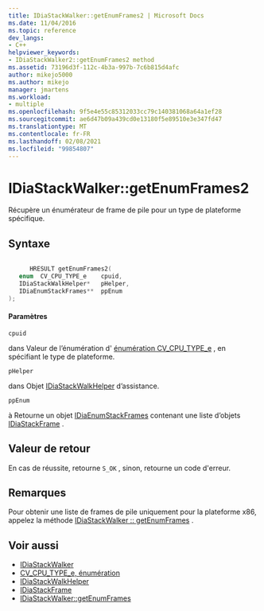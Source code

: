 ```yaml
---
title: IDiaStackWalker::getEnumFrames2 | Microsoft Docs
ms.date: 11/04/2016
ms.topic: reference
dev_langs:
- C++
helpviewer_keywords:
- IDiaStackWalker2::getEnumFrames2 method
ms.assetid: 73196d3f-112c-4b3a-997b-7c6b815d4afc
author: mikejo5000
ms.author: mikejo
manager: jmartens
ms.workload:
- multiple
ms.openlocfilehash: 9f5e4e55c85312033cc79c140381068a64a1ef28
ms.sourcegitcommit: ae6d47b09a439cd0e13180f5e89510e3e347fd47
ms.translationtype: MT
ms.contentlocale: fr-FR
ms.lasthandoff: 02/08/2021
ms.locfileid: "99854807"
---
```

# <a name="idiastackwalkergetenumframes2"></a>IDiaStackWalker::getEnumFrames2
Récupère un énumérateur de frame de pile pour un type de plateforme spécifique.

## <a name="syntax"></a>Syntaxe

```C++

      HRESULT getEnumFrames2( 
   enum  CV_CPU_TYPE_e    cpuid,
   IDiaStackWalkHelper*   pHelper,
   IDiaEnumStackFrames**  ppEnum
);
```

#### <a name="parameters"></a>Paramètres
 `cpuid`

dans Valeur de l’énumération d' [énumération CV_CPU_TYPE_e](../../debugger/debug-interface-access/cv-cpu-type-e.md) , en spécifiant le type de plateforme.

 `pHelper`

dans Objet [IDiaStackWalkHelper](../../debugger/debug-interface-access/idiastackwalkhelper.md) d’assistance.

 `ppEnum`

à Retourne un objet [IDiaEnumStackFrames](../../debugger/debug-interface-access/idiaenumstackframes.md) contenant une liste d’objets [IDiaStackFrame](../../debugger/debug-interface-access/idiastackframe.md) .

## <a name="return-value"></a>Valeur de retour
 En cas de réussite, retourne `S_OK` , sinon, retourne un code d'erreur.

## <a name="remarks"></a>Remarques
 Pour obtenir une liste de frames de pile uniquement pour la plateforme x86, appelez la méthode [IDiaStackWalker :: getEnumFrames](../../debugger/debug-interface-access/idiastackwalker-getenumframes.md) .

## <a name="see-also"></a>Voir aussi
- [IDiaStackWalker](../../debugger/debug-interface-access/idiastackwalker.md)
- [CV_CPU_TYPE_e, énumération](../../debugger/debug-interface-access/cv-cpu-type-e.md)
- [IDiaStackWalkHelper](../../debugger/debug-interface-access/idiastackwalkhelper.md)
- [IDiaStackFrame](../../debugger/debug-interface-access/idiastackframe.md)
- [IDiaStackWalker::getEnumFrames](../../debugger/debug-interface-access/idiastackwalker-getenumframes.md)